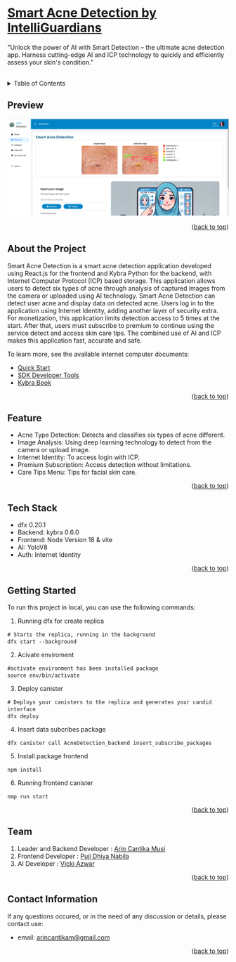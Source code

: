 <a name="readme-top"></a>
<a name="readme-top"></a>

# [ Smart Acne Detection by IntelliGuardians](https://github.com/VickiAzwar/IntelliGuardians.git)
"Unlock the power of AI with Smart Detection – the ultimate acne detection app. Harness cutting-edge AI and ICP technology to quickly and efficiently assess your skin's condition."

<br />

<!-- TABLE OF CONTENTS -->
<details>
  <summary>Table of Contents</summary>
  <ul>
    <li><a href="#about-the-project">About The Project</a></li>
    <li><a href="#feature">Feature</a></li>
    <li><a href="#tech-stack">Tech Stack</a></li>
    <li><a href="#getting-started">Getting Started</a></li>
    <li><a href="#team">Team</a></li>
    <li><a href="#contact">Contact Information</a></li>
  </ul>
</details>

## Preview
[![Preview Image](src/AcneDetection_frontend/assets/image/imgdetection.PNG)](https://example.com)


<p align="right">(<a href="#readme-top">back to top</a>)</p>

## About the Project
Smart Acne Detection is a smart acne detection application developed using React.js for the frontend and Kybra Python for the backend, with Internet Computer Protocol (ICP) based storage. This application allows users to detect six types of acne through analysis of captured images
from the camera or uploaded using AI technology. Smart Acne Detection can detect user acne and display data on detected acne. Users log in to the application using Internet Identity, adding another layer of security extra. For monetization, this application limits detection access to 5 times at the start. After that, users must subscribe to premium to continue using the service detect and access skin care tips. The combined use of AI and ICP makes this application fast, accurate and safe.

To learn more, see the available internet computer documents:
- [Quick Start](https://internetcomputer.org/docs/current/developer-docs/setup/deploy-locally)
- [SDK Developer Tools](https://internetcomputer.org/docs/current/developer-docs/setup/install)
- [Kybra Book](https://demergent-labs.github.io/kybra/the_kybra_book.html)

<p align="right">(<a href="#readme-top">back to top</a>)</p>


## Feature
 - Acne Type Detection: Detects and classifies six types of acne different.
 - Image Analysis: Using deep learning technology to detect from the camera or upload image.
 - Internet Identity: To access login with ICP.
 - Premium Subscription: Access detection without limitations.
 - Care Tips Menu: Tips for facial skin care.

<p align="right">(<a href="#readme-top">back to top</a>)</p>

## Tech Stack
- dfx 0.20.1
- Backend: kybra 0.6.0
- Frontend: Node Version 18 & vite
- AI: YoloV8
- Auth: Internet Identity

<p align="right">(<a href="#readme-top">back to top</a>)</p>


## Getting Started
To run this project in local, you can use the following commands:
1. Running dfx for create replica

```
# Starts the replica, running in the background
dfx start --background
```
2. Acivate enviroment
```
#activate environment has been installed package
source env/bin/activate
```
3. Deploy canister
```
# Deploys your canisters to the replica and generates your candid interface
dfx deploy
```
4. Insert data subcribes package
```
dfx canister call AcneDetection_backend insert_subscribe_packages
```
5. Install package frontend
```
npm install
```
6. Running frontend canister
```
nmp run start
```
<p align="right">(<a href="#readme-top">back to top</a>)</p>

## Team
1. Leader and Backend Developer : [Arin Cantika Musi](https://github.com/arincantikam26/)
2. Frontend Developer : [Puji Dhiya Nabila](https://github.com/Pujidhiyanabila)
3. AI Developer : [Vicki Azwar](https://github.com/VickiAzwar)

<p align="right">(<a href="#readme-top">back to top</a>)</p>

## Contact Information
If any questions occured, or in the need of any discussion or details, please contact use:
- email: arincantikam@gmail.com

<p align="right">(<a href="#readme-top">back to top</a>)</p>
